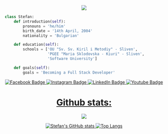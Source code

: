 <div align=center>
    <img src=https://github.com/s-kolevv/SoftUni-Software-Engineering/assets/68730434/2cb67782-1b14-40aa-9dc4-b6936ab83ecb>
</div>

```py
class Stefan:
    def introduction(self):
        pronouns = 'he/him'
        birth_date = '14th April, 2004'
        nationality = 'Bulgarian'

    def education(self):
        schools = ['OU "Sv. Sv. Kiril i Metodiy" - Sliven',
                   'PGEE "Maria Sklodovska - Kiuri" - Sliven',
                   'Software University']

    def goals(self):
        goals = 'Becoming a Full Stack Developer'
``` 

<div align="center">
<div id="badges">
    <a href="https://www.facebook.com/s.kolevvv">
    <img src="https://img.shields.io/badge/Facebook-111?style=for-the-badge&logo=facebook&logoColor=5e97ff" alt="Facebook Badge"/>
  <a href="https://www.instagram.com/s.kolevv">
    <img src="https://img.shields.io/badge/Instagram-111?style=for-the-badge&logo=instagram&logoColor=ffbc2b" alt="Instagram Badge"/>
  <a href="https://www.linkedin.com/in/s-kolevv">
   <img src="https://img.shields.io/badge/Linkedin-111?style=for-the-badge&logo=linkedin&logoColor=1156d6" alt="LinkedIn Badge"/>
  <a href="https://www.youtube.com/@s.kolevv">
    <img src="https://img.shields.io/badge/YouTube-111?style=for-the-badge&logo=youtube&logoColor=fc2b2b" alt="Youtube Badge"/>
</div>
  </div>
  </details>
<h1 align="center"> Github stats: </h1>

<div align="center">

  ![](https://komarev.com/ghpvc/?username=s-kolevv&color=de2316)
  
![Stefan's GitHub stats](https://github-readme-stats.vercel.app/api?username=s-kolevv&show_icons=true&theme=shadow_red&border_color=00000000&title_color=de2316&text_color=bfbfbf&icon_color=b83930) [![Top Langs](https://github-readme-stats.vercel.app/api/top-langs/?username=s-kolevv&theme=shadow_red&border_color=00000000&title_color=de2316&text_color=bfbfbf)](https://github.com/stefankolevv/github-readme-stats)
